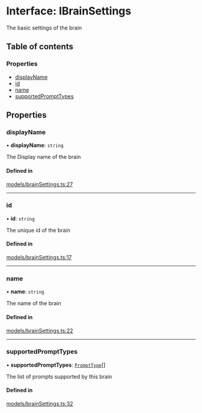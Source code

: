 # Interface: IBrainSettings

The basic settings of the brain

## Table of contents

### Properties

- [displayName](IBrainSettings.md#displayname)
- [id](IBrainSettings.md#id)
- [name](IBrainSettings.md#name)
- [supportedPromptTypes](IBrainSettings.md#supportedprompttypes)

## Properties

### displayName

• **displayName**: `string`

The Display name of the brain

#### Defined in

[models/brainSettings.ts:27](https://github.com/gethubai/brain-sdk/blob/eb59de1/src/models/brainSettings.ts#L27)

___

### id

• **id**: `string`

The unique id of the brain

#### Defined in

[models/brainSettings.ts:17](https://github.com/gethubai/brain-sdk/blob/eb59de1/src/models/brainSettings.ts#L17)

___

### name

• **name**: `string`

The name of the brain

#### Defined in

[models/brainSettings.ts:22](https://github.com/gethubai/brain-sdk/blob/eb59de1/src/models/brainSettings.ts#L22)

___

### supportedPromptTypes

• **supportedPromptTypes**: [`PromptType`](../enums/PromptType.md)[]

The list of prompts supported by this brain

#### Defined in

[models/brainSettings.ts:32](https://github.com/gethubai/brain-sdk/blob/eb59de1/src/models/brainSettings.ts#L32)
